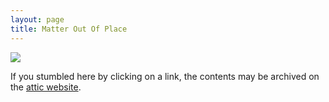 ```yaml
---
layout: page
title: Matter Out Of Place
---
```


![]({{site.baseurl}}/assets/images/404.jpg)

If you stumbled here by clicking on a link, the contents may be
archived on the [attic website](https://attic..in "the attic holds an archive of the old  wiki").

<script type="text/javascript" src="{{"/js/404.js" | prepend: site.baseurl}}"></script>

